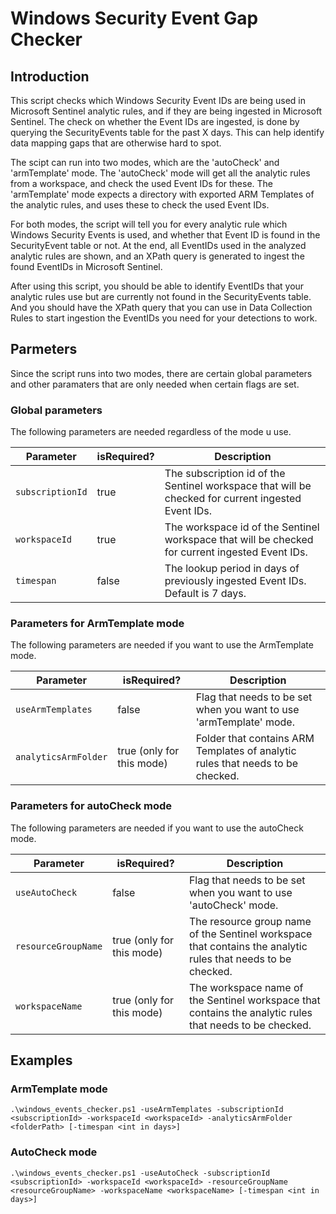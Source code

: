 # Windows Security Event Gap Checker

## Introduction

This script checks which Windows Security Event IDs are being used in Microsoft Sentinel analytic rules, and if they are being ingested in Microsoft Sentinel. The check on whether the Event IDs are ingested, is done by querying the SecurityEvents table for the past X days. This can help identify data mapping gaps that are otherwise hard to spot.

The scipt can run into two modes, which are the 'autoCheck' and 'armTemplate' mode. The 'autoCheck' mode will get all the analytic rules from a workspace, and check the used Event IDs for these. The 'armTemplate' mode expects a directory with exported ARM Templates of the analytic rules, and uses these to check the used Event IDs.

For both modes, the script will tell you for every analytic rule which Windows Security Events is used, and whether that Event ID is found in the SecurityEvent table or not. At the end, all EventIDs used in the analyzed analytic rules are shown, and an XPath query is generated to ingest the found EventIDs in Microsoft Sentinel. 

After using this script, you should be able to identify EventIDs that your analytic rules use but are currently not found in the SecurityEvents table. And you should have the XPath query that you can use in Data Collection Rules to start ingestion the EventIDs you need for your detections to work.

## Parmeters

Since the script runs into two modes, there are certain global parameters and other paramaters that are only needed when certain flags are set.

### Global parameters 

The following parameters are needed regardless of the mode u use.

| Parameter | isRequired? | Description |
| --- | --- | --- |
| `subscriptionId` | true | The subscription id of the Sentinel workspace that will be checked for current ingested Event IDs. |
| `workspaceId` | true | The workspace id of the Sentinel workspace that will be checked for current ingested Event IDs. |
| `timespan` | false | The lookup period in days of previously ingested Event IDs. Default is 7 days. |

### Parameters for ArmTemplate mode

The following parameters are needed if you want to use the ArmTemplate mode.

| Parameter | isRequired? | Description |
| --- | --- | --- |
| `useArmTemplates` | false | Flag that needs to be set when you want to use 'armTemplate' mode. |
| `analyticsArmFolder` | true (only for this mode) | Folder that contains ARM Templates of analytic rules that needs to be checked. |

### Parameters for autoCheck mode

The following parameters are needed if you want to use the autoCheck mode.

| Parameter | isRequired? | Description |
| --- | --- | --- |
| `useAutoCheck` | false | Flag that needs to be set when you want to use 'autoCheck' mode. |
| `resourceGroupName` | true (only for this mode) | The resource group name of the Sentinel workspace that contains the analytic rules that needs to be checked. |
| `workspaceName` | true (only for this mode) | The workspace name of the Sentinel workspace that contains the analytic rules that needs to be checked. |

## Examples

### ArmTemplate mode
`.\windows_events_checker.ps1 -useArmTemplates -subscriptionId <subscriptionId> -workspaceId <workspaceId> -analyticsArmFolder <folderPath> [-timespan <int in days>]`

### AutoCheck mode
`.\windows_events_checker.ps1 -useAutoCheck -subscriptionId <subscriptionId> -workspaceId <workspaceId> -resourceGroupName <resourceGroupName> -workspaceName <workspaceName> [-timespan <int in days>]`